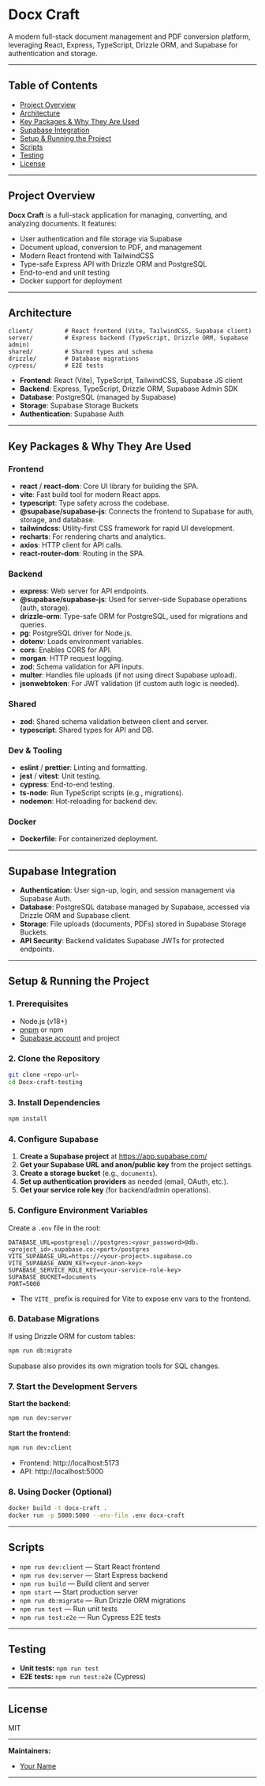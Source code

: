 # Docx Craft

A modern full-stack document management and PDF conversion platform, leveraging React, Express, TypeScript, Drizzle ORM, and Supabase for authentication and storage.

---

## Table of Contents

- [Project Overview](#project-overview)
- [Architecture](#architecture)
- [Key Packages & Why They Are Used](#key-packages--why-they-are-used)
- [Supabase Integration](#supabase-integration)
- [Setup & Running the Project](#setup--running-the-project)
- [Scripts](#scripts)
- [Testing](#testing)
- [License](#license)

---

## Project Overview

**Docx Craft** is a full-stack application for managing, converting, and analyzing documents. It features:

- User authentication and file storage via Supabase
- Document upload, conversion to PDF, and management
- Modern React frontend with TailwindCSS
- Type-safe Express API with Drizzle ORM and PostgreSQL
- End-to-end and unit testing
- Docker support for deployment

---

## Architecture

```
client/         # React frontend (Vite, TailwindCSS, Supabase client)
server/         # Express backend (TypeScript, Drizzle ORM, Supabase admin)
shared/         # Shared types and schema
drizzle/        # Database migrations
cypress/        # E2E tests
```

- **Frontend**: React (Vite), TypeScript, TailwindCSS, Supabase JS client
- **Backend**: Express, TypeScript, Drizzle ORM, Supabase Admin SDK
- **Database**: PostgreSQL (managed by Supabase)
- **Storage**: Supabase Storage Buckets
- **Authentication**: Supabase Auth

---

## Key Packages & Why They Are Used

### Frontend

- **react** / **react-dom**: Core UI library for building the SPA.
- **vite**: Fast build tool for modern React apps.
- **typescript**: Type safety across the codebase.
- **@supabase/supabase-js**: Connects the frontend to Supabase for auth, storage, and database.
- **tailwindcss**: Utility-first CSS framework for rapid UI development.
- **recharts**: For rendering charts and analytics.
- **axios**: HTTP client for API calls.
- **react-router-dom**: Routing in the SPA.

### Backend

- **express**: Web server for API endpoints.
- **@supabase/supabase-js**: Used for server-side Supabase operations (auth, storage).
- **drizzle-orm**: Type-safe ORM for PostgreSQL, used for migrations and queries.
- **pg**: PostgreSQL driver for Node.js.
- **dotenv**: Loads environment variables.
- **cors**: Enables CORS for API.
- **morgan**: HTTP request logging.
- **zod**: Schema validation for API inputs.
- **multer**: Handles file uploads (if not using direct Supabase upload).
- **jsonwebtoken**: For JWT validation (if custom auth logic is needed).

### Shared

- **zod**: Shared schema validation between client and server.
- **typescript**: Shared types for API and DB.

### Dev & Tooling

- **eslint** / **prettier**: Linting and formatting.
- **jest** / **vitest**: Unit testing.
- **cypress**: End-to-end testing.
- **ts-node**: Run TypeScript scripts (e.g., migrations).
- **nodemon**: Hot-reloading for backend dev.

### Docker

- **Dockerfile**: For containerized deployment.

---

## Supabase Integration

- **Authentication**: User sign-up, login, and session management via Supabase Auth.
- **Database**: PostgreSQL database managed by Supabase, accessed via Drizzle ORM and Supabase client.
- **Storage**: File uploads (documents, PDFs) stored in Supabase Storage Buckets.
- **API Security**: Backend validates Supabase JWTs for protected endpoints.

---

## Setup & Running the Project

### 1. Prerequisites

- Node.js (v18+)
- [pnpm](https://pnpm.io/) or npm
- [Supabase account](https://supabase.com/) and project

### 2. Clone the Repository

```sh
git clone <repo-url>
cd Docx-craft-testing
```

### 3. Install Dependencies

```sh
npm install
```

### 4. Configure Supabase

1. **Create a Supabase project** at https://app.supabase.com/
2. **Get your Supabase URL and anon/public key** from the project settings.
3. **Create a storage bucket** (e.g., `documents`).
4. **Set up authentication providers** as needed (email, OAuth, etc.).
5. **Get your service role key** (for backend/admin operations).

### 5. Configure Environment Variables

Create a `.env` file in the root:

```
DATABASE_URL=postgresql://postgres:<your_password>@db.<project_id>.supabase.co:<port>/postgres
VITE_SUPABASE_URL=https://<your-project>.supabase.co
VITE_SUPABASE_ANON_KEY=<your-anon-key>
SUPABASE_SERVICE_ROLE_KEY=<your-service-role-key>
SUPABASE_BUCKET=documents
PORT=5000
```

- The `VITE_` prefix is required for Vite to expose env vars to the frontend.

### 6. Database Migrations

If using Drizzle ORM for custom tables:

```sh
npm run db:migrate
```

Supabase also provides its own migration tools for SQL changes.

### 7. Start the Development Servers

**Start the backend:**

```sh
npm run dev:server
```

**Start the frontend:**

```sh
npm run dev:client
```

- Frontend: http://localhost:5173
- API: http://localhost:5000

### 8. Using Docker (Optional)

```sh
docker build -t docx-craft .
docker run -p 5000:5000 --env-file .env docx-craft
```

---

## Scripts

- `npm run dev:client` — Start React frontend
- `npm run dev:server` — Start Express backend
- `npm run build` — Build client and server
- `npm start` — Start production server
- `npm run db:migrate` — Run Drizzle ORM migrations
- `npm run test` — Run unit tests
- `npm run test:e2e` — Run Cypress E2E tests

---

## Testing

- **Unit tests:** `npm run test`
- **E2E tests:** `npm run test:e2e` (Cypress)

---

## License

MIT

---

**Maintainers:**  
- [Your Name](mailto:your@email.com)

---
